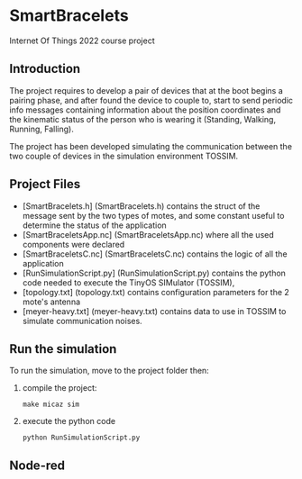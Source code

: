 # SmartBracelets
Internet Of Things 2022 course project

## Introduction


The project requires to develop a pair of devices that at the boot begins a pairing phase, and after found the device to couple to, start to send periodic info messages containing information about the position coordinates and the kinematic status of the person who is wearing it (Standing, Walking, Running, Falling).

The project has been developed simulating the communication between the two couple of devices in the simulation environment TOSSIM.

## Project Files

- [SmartBracelets.h] (SmartBracelets.h) contains the struct of the message sent by the two types of motes, and some constant useful to determine the status of the application
- [SmartBraceletsApp.nc] (SmartBraceletsApp.nc) where all the used components were declared
- [SmartBraceletsC.nc] (SmartBraceletsC.nc) contains the logic of all the application
- [RunSimulationScript.py] (RunSimulationScript.py) contains the python code needed to execute the TinyOS SIMulator (TOSSIM),
- [topology.txt] (topology.txt) contains configuration parameters for the 2 mote's antenna
- [meyer-heavy.txt] (meyer-heavy.txt) contains data to use in TOSSIM to simulate communication noises.

## Run the simulation

To run the simulation, move to the project folder then:

1) compile the project:
    ```
    make micaz sim
    ```
2) execute the python code
    ```
    python RunSimulationScript.py
    ```


## Node-red

